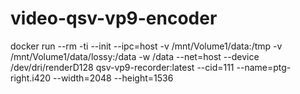 # video-qsv-vp9-encoder

docker run --rm -ti --init --ipc=host -v /mnt/Volume1/data:/tmp -v /mnt/Volume1/data/lossy:/data -w /data --net=host --device /dev/dri/renderD128 qsv-vp9-recorder:latest --cid=111 --name=ptg-right.i420 --width=2048 --height=1536
